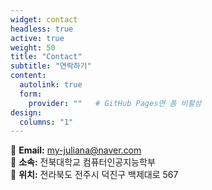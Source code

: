 ```yaml
---
widget: contact
headless: true
active: true
weight: 50
title: "Contact"
subtitle: "연락하기"
content:
  autolink: true
  form:
    provider: ""   # GitHub Pages면 폼 비활성
design:
  columns: "1"
---
```

📧 **Email:** my-juliana@naver.com  
🏫 **소속:** 전북대학교 컴퓨터인공지능학부  
📍 **위치:** 전라북도 전주시 덕진구 백제대로 567  
